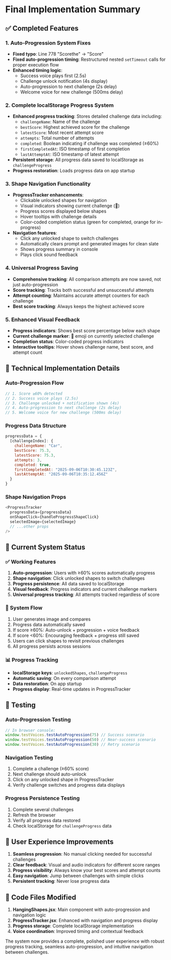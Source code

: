 # Final Implementation Summary

## ✅ Completed Features

### 1. **Auto-Progression System Fixes**
- **Fixed typo**: Line 778 "Scorethe" → "Score" 
- **Fixed auto-progression timing**: Restructured nested `setTimeout` calls for proper execution flow
- **Enhanced timing logic**: 
  - Success voice plays first (2.5s)
  - Challenge unlock notification (4s display)
  - Auto-progression to next challenge (2s delay)
  - Welcome voice for new challenge (500ms delay)

### 2. **Complete localStorage Progress System**
- **Enhanced progress tracking**: Stores detailed challenge data including:
  - `challengeName`: Name of the challenge
  - `bestScore`: Highest achieved score for the challenge
  - `latestScore`: Most recent attempt score
  - `attempts`: Total number of attempts
  - `completed`: Boolean indicating if challenge was completed (≥60%)
  - `firstCompletedAt`: ISO timestamp of first completion
  - `lastAttemptAt`: ISO timestamp of latest attempt
- **Persistent storage**: All progress data saved to localStorage as `challengeProgress`
- **Progress restoration**: Loads progress data on app startup

### 3. **Shape Navigation Functionality**
- **ProgressTracker enhancements**:
  - Clickable unlocked shapes for navigation
  - Visual indicators showing current challenge (🎯)
  - Progress scores displayed below shapes
  - Hover tooltips with challenge details
  - Color-coded completion status (green for completed, orange for in-progress)
- **Navigation features**:
  - Click any unlocked shape to switch challenges
  - Automatically clears prompt and generated images for clean slate
  - Shows progress summary in console
  - Plays click sound feedback

### 4. **Universal Progress Saving**
- **Comprehensive tracking**: All comparison attempts are now saved, not just auto-progression
- **Score tracking**: Tracks both successful and unsuccessful attempts
- **Attempt counting**: Maintains accurate attempt counters for each challenge
- **Best score tracking**: Always keeps the highest achieved score

### 5. **Enhanced Visual Feedback**
- **Progress indicators**: Shows best score percentage below each shape
- **Current challenge marker**: 🎯 emoji on currently selected challenge
- **Completion status**: Color-coded progress indicators
- **Interactive tooltips**: Hover shows challenge name, best score, and attempt count

## 🔧 Technical Implementation Details

### Auto-Progression Flow
```javascript
// 1. Score ≥60% detected
// 2. Success voice plays (2.5s)
// 3. Challenge unlocked + notification shown (4s)
// 4. Auto-progression to next challenge (2s delay)
// 5. Welcome voice for new challenge (500ms delay)
```

### Progress Data Structure
```javascript
progressData = {
  [challengeIndex]: {
    challengeName: "Car",
    bestScore: 75.3,
    latestScore: 75.3,
    attempts: 3,
    completed: true,
    firstCompletedAt: "2025-09-06T10:30:45.123Z",
    lastAttemptAt: "2025-09-06T10:35:12.456Z"
  }
}
```

### Shape Navigation Props
```javascript
<ProgressTracker 
  progressData={progressData}
  onShapeClick={handleProgressShapeClick}
  selectedImage={selectedImage}
  // ...other props
/>
```

## 🎯 Current System Status

### ✅ Working Features
1. **Auto-progression**: Users with ≥60% scores automatically progress
2. **Shape navigation**: Click unlocked shapes to switch challenges  
3. **Progress persistence**: All data saved to localStorage
4. **Visual feedback**: Progress indicators and current challenge markers
5. **Universal progress tracking**: All attempts tracked regardless of score

### 🔄 System Flow
1. User generates image and compares
2. Progress data automatically saved
3. If score ≥60%: Auto-unlock + progression + voice feedback
4. If score <60%: Encouraging feedback + progress still saved
5. Users can click shapes to revisit previous challenges
6. All progress persists across sessions

### 📊 Progress Tracking
- **localStorage keys**: `unlockedShapes`, `challengeProgress`
- **Automatic saving**: On every comparison attempt
- **Data restoration**: On app startup
- **Progress display**: Real-time updates in ProgressTracker

## 🧪 Testing

### Auto-Progression Testing
```javascript
// In browser console:
window.testVoices.testAutoProgression(75) // Success scenario
window.testVoices.testAutoProgression(50) // Near-success scenario  
window.testVoices.testAutoProgression(30) // Retry scenario
```

### Navigation Testing
1. Complete a challenge (≥60% score)
2. Next challenge should auto-unlock
3. Click on any unlocked shape in ProgressTracker
4. Verify challenge switches and progress data displays

### Progress Persistence Testing
1. Complete several challenges
2. Refresh the browser
3. Verify all progress data restored
4. Check localStorage for `challengeProgress` data

## 🎉 User Experience Improvements

1. **Seamless progression**: No manual clicking needed for successful challenges
2. **Clear feedback**: Visual and audio indicators for different score ranges
3. **Progress visibility**: Always know your best scores and attempt counts
4. **Easy navigation**: Jump between challenges with simple clicks
5. **Persistent tracking**: Never lose progress data

## 📝 Code Files Modified

1. **HangingShapes.jsx**: Main component with auto-progression and navigation logic
2. **ProgressTracker.jsx**: Enhanced with navigation and progress display
3. **Progress storage**: Complete localStorage implementation
4. **Voice coordination**: Improved timing and contextual feedback

The system now provides a complete, polished user experience with robust progress tracking, seamless auto-progression, and intuitive navigation between challenges.
